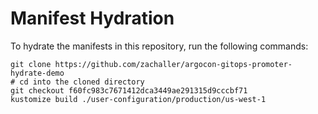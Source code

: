# Manifest Hydration

To hydrate the manifests in this repository, run the following commands:

```shell
git clone https://github.com/zachaller/argocon-gitops-promoter-hydrate-demo
# cd into the cloned directory
git checkout f60fc983c7671412dca3449ae291315d9cccbf71
kustomize build ./user-configuration/production/us-west-1
```
